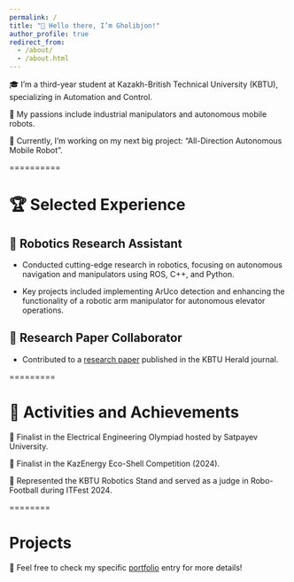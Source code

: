 ```yaml
---
permalink: /
title: "👋 Hello there, I’m Gholibjon!"
author_profile: true
redirect_from: 
  - /about/
  - /about.html
---
```


🎓 I’m a third-year student at Kazakh-British Technical University (KBTU), specializing in Automation and Control.


🤖 My passions include industrial manipulators and autonomous mobile robots.


🚀 Currently, I’m working on my next big project: “All-Direction Autonomous Mobile Robot”.

==========
# 🏆 Selected Experience

## 🔬 Robotics Research Assistant

  * Conducted cutting-edge research in robotics, focusing on autonomous navigation and manipulators using ROS, C++, and Python.
  
  * Key projects included implementing ArUco detection and enhancing the functionality of a robotic arm manipulator for autonomous elevator operations.

## 📜 Research Paper Collaborator

  * Contributed to a [research paper](https://gholibqasobov.github.io/portfolio.github.io/publication/2015-10-01-paper-title-number-3) published in the KBTU Herald journal.

=========
# 🎉 Activities and Achievements

🏅 Finalist in the Electrical Engineering Olympiad hosted by Satpayev University.


🌿 Finalist in the KazEnergy Eco-Shell Competition (2024).


🤖 Represented the KBTU Robotics Stand and served as a judge in Robo-Football during ITFest 2024.

========
# Projects
💼 Feel free to check my specific [portfolio](https://gholibqasobov.github.io/portfolio.github.io/portfolio/) entry for more details!